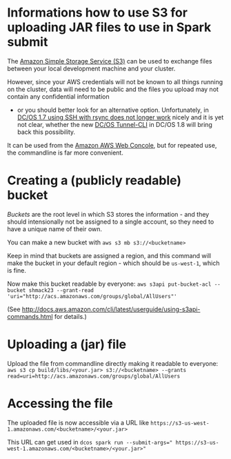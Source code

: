 # Informations how to use S3 for uploading JAR files to use in Spark submit

The [Amazon Simple Storage Service (S3)](https://aws.amazon.com/s3/getting-started/) can be used 
to exchange files between your local development machine and your cluster.

However, since your AWS credentials will not be known to all things running on the cluster, data will need to be public and the files you upload may not contain any confidential information 
- or you should better look for an alternative option. Unfortunately, in [DC/OS 1.7 using SSH with rsync does not longer work](https://github.com/Zuehlke/SHMACK/issues/16) nicely and it is yet not clear, 
whether the new [DC/OS Tunnel-CLI](https://github.com/mesosphere/universe/commit/f70411e71a0928dce80084667ea9a02c8d975c8e) in DC/OS 1.8 will bring back this possibility.   
    
It can be used from the [Amazon AWS Web Concole](https://console.aws.amazon.com/s3/home?region=us-west-1#), but for repeated use, the commandline is far more convenient.

# Creating a (publicly readable) bucket

*Buckets* are the root level in which S3 stores the information - and they should intensionally not be assigned to a single account, so they need to have a unique name of their own.

You can make a new bucket with `aws s3 mb s3://<bucketname>`

Keep in mind that buckets are assigned a region, and this command will make the bucket in your default region - which should be `us-west-1`, which is fine.
 
Now make this bucket readable by everyone:
`aws s3api put-bucket-acl --bucket shmack23 --grant-read 'uri="http://acs.amazonaws.com/groups/global/AllUsers"'`

(See <http://docs.aws.amazon.com/cli/latest/userguide/using-s3api-commands.html> for details.)

# Uploading a (jar) file 

Upload the file from commandline directly making it readable to everyone:
`aws s3 cp build/libs/<your.jar> s3://<bucketname> --grants read=uri=http://acs.amazonaws.com/groups/global/AllUsers`

# Accessing the file

The uploaded file is now accessible via a URL like `https://s3-us-west-1.amazonaws.com/<bucketname>/<your.jar>`

This URL can get used in `dcos spark run --submit-args=" https://s3-us-west-1.amazonaws.com/<bucketname>/<your.jar>"`